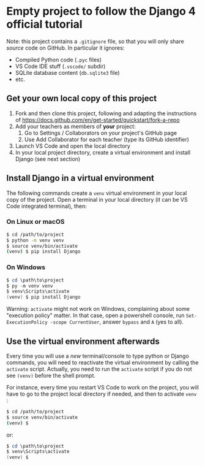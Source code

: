 # Empty project to follow the Django 4 official tutorial

Note: this project contains a `.gitignore` file, so that you will only share *source* code on GitHub. In particular it ignores:

- Compiled Python code (`.pyc` files)
- VS Code IDE stuff (`.vscode/` subdir)
- SQLite database content (`db.sqlite3` file)
- etc.

## Get your own local copy of this project

1. Fork and then clone this project, following and adapting the instructions of https://docs.github.com/en/get-started/quickstart/fork-a-repo
2. Add your teachers as members of **your** project:
   1. Go to Settings / Collaborators on your project's GitHub page
   2. Use Add Collaborator for each teacher (type its GitHub identifier)
4. Launch VS Code and open the local directory
5. In your local project directory, create a virtual environment and install Django (see next section)

## Install Django in a virtual environment

The following commands create a `venv` virtual environment in your local copy of the project. Open a terminal in your local directory (it can be VS Code integrated terminal), then:


### On Linux or macOS

```bash
$ cd /path/to/project
$ python -m venv venv
$ source venv/bin/activate
(venv) $ pip install Django
```

### On Windows

```powershell
$ cd \path\to\project
$ py -m venv venv
$ venv\Scripts\activate
(venv) $ pip install Django
```

Warning: `activate` might not work on Windows, complaining about some "execution policy" matter. In that case, open a powershell console, run `Set-ExecutionPolicy -scope CurrentUser`, answer `bypass` and `A` (yes to all).

## Use the virtual environment afterwards

Every time you will use a *new* terminal/console to type python or Django commands, you will need to reactivate the virtual environment by calling the `activate` script. Actually, you need to run the `activate` script if you do not see `(venv)` before the shell prompt.

For instance, every time you restart VS Code to work on the project, you will have to go to the project local directory if needed, and then to activate `venv` :

```bash
$ cd /path/to/project
$ source venv/bin/activate
(venv) $ 
```

or:

```powershell
$ cd \path\to\project
$ venv\Scripts\activate
(venv) $ 
```

